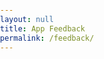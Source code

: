 ```yaml
---
layout: null
title: App Feedback
permalink: /feedback/
---
```

<!--
The MIT License (MIT)

Copyright (c) 2016 Nikhil Nayak <nikhilnayak98@gmail.com>

Permission is hereby granted, free of charge, to any person obtaining a copy
of this software and associated documentation files (the "Software"), to deal
in the Software without restriction, including without limitation the rights
to use, copy, modify, merge, publish, distribute, sublicense, and/or sell
copies of the Software, and to permit persons to whom the Software is
furnished to do so, subject to the following conditions:

The above copyright notice and this permission notice shall be included in
all copies or substantial portions of the Software.

THE SOFTWARE IS PROVIDED "AS IS", WITHOUT WARRANTY OF ANY KIND, EXPRESS OR
IMPLIED, INCLUDING BUT NOT LIMITED TO THE WARRANTIES OF MERCHANTABILITY,
FITNESS FOR A PARTICULAR PURPOSE AND NONINFRINGEMENT. IN NO EVENT SHALL THE
AUTHORS OR COPYRIGHT HOLDERS BE LIABLE FOR ANY CLAIM, DAMAGES OR OTHER
LIABILITY, WHETHER IN AN ACTION OF CONTRACT, TORT OR OTHERWISE, ARISING FROM,
OUT OF OR IN CONNECTION WITH THE SOFTWARE OR THE USE OR OTHER DEALINGS IN
THE SOFTWARE.
-->
<html>
<head>
<meta name="viewport" content="width=device-width, initial-scale=1"><meta property="og:title" content="App Feedback">
  <meta property="og:site_name" content="App Feedback">
  <meta property="og:type" content="website">
  <meta property="og:url" content="https://nikhilnayak98.github.io">
  <meta property="og:description" content="App Feedback">
  <meta property="og:image" content="https://nikhilnayak98.github.io/images/favicon.png">
	
  <meta name="msapplication-TileImage" content="https://nikhilnayak98.github.io/images/favicon.png">
  <meta name="msapplication-TileColor" content="#C0AC6F">
  <!-- Theme Color -->
  <!-- Chrome, Firefox OS and Opera -->
  <meta name="theme-color" content="#C0AC6F">
  <!-- Windows Phone -->
  <meta name="msapplication-navbutton-color" content="#C0AC6F">
  <!-- iOS Safari -->
  <meta name="apple-mobile-web-app-capable" content="yes">
  <meta name="apple-mobile-web-app-status-bar-style" content="brown-translucent">

  <meta name="author" content="Nikhil Nayak">
		
  <link rel="icon" href="/images/favicon.ico" type="image/x-icon">
<style>
    html,body, div, iframe{
        height: 100%;
    	width: 100%;
        overflow: hidden;
        overflow-x: hidden;
        overflow-y: hidden;
        margin: 0; padding: 0;
    }
</style>
</head>
<body>
<iframe id="iframe" src="https://docs.google.com/forms/d/e/1FAIpQLSc-TJpUlnUnJwzRcI6N2YbcIi0cFiwdrwGpFgMVFcv5GrbLHA/viewform" width="100%" height="100%" frameborder="0" scrolling="no">Loading...</iframe>
</body>
</html>
